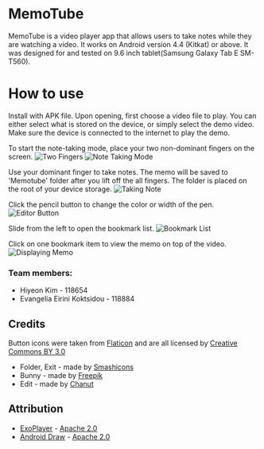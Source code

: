 # MemoTube
MemoTube is a video player app that allows users to take notes while they are watching a video.
It works on Android version 4.4 (Kitkat) or above. It was designed for and tested on 9.6 inch tablet(Samsung Galaxy Tab E SM-T560).

# How to use
Install with APK file. Upon opening, first choose a video file to play. You can either select what is stored on the device, or simply select the demo video. Make sure the device is connected to the internet to play the demo.

To start the note-taking mode, place your two non-dominant fingers on the screen.
![Two Fingers](https://raw.githubusercontent.com/evakok/memotube/edit/Final/images/twoFingers.png)
![Note Taking Mode](https://raw.githubusercontent.com/evakok/memotube/edit/Final/images/noteTaking.png)

Use your dominant finger to take notes. The memo will be saved to 'Memotube' folder after you lift off the all fingers. The folder is placed on the root of your device storage.
![Taking Note](https://raw.githubusercontent.com/evakok/memotube/edit/Final/images/takingNote.png)

Click the pencil button to change the color or width of the pen.
![Editor Button](https://raw.githubusercontent.com/evakok/memotube/edit/Final/images/editorButton.png)

Slide from the left to open the bookmark list.
![Bookmark List](https://raw.githubusercontent.com/evakok/memotube/edit/Final/images/bookmarkList.png)

Click on one bookmark item to view the memo on top of the video.
![Displaying Memo](https://raw.githubusercontent.com/evakok/memotube/edit/Final/images/displayMemo.png)

### Team members:
* Hiyeon Kim - 118654
* Evangelia Eirini Koktsidou - 118884

## Credits
Button icons were taken from [Flaticon](www.flaticon.com) and are all licensed by [Creative Commons BY 3.0](http://creativecommons.org/licenses/by/3.0/)

* Folder, Exit - made by [Smashicons](https://www.flaticon.com/authors/smashicons)
* Bunny - made by [Freepik](http://www.freepik.com)
* Edit - made by [Chanut](https://www.flaticon.com/authors/chanut)

## Attribution
* [ExoPlayer](https://google.github.io/ExoPlayer/) - [Apache 2.0](http://www.apache.org/licenses/LICENSE-2.0)
* [Android Draw](https://github.com/divyanshub024/AndroidDraw) - [Apache 2.0](http://www.apache.org/licenses/LICENSE-2.0)

